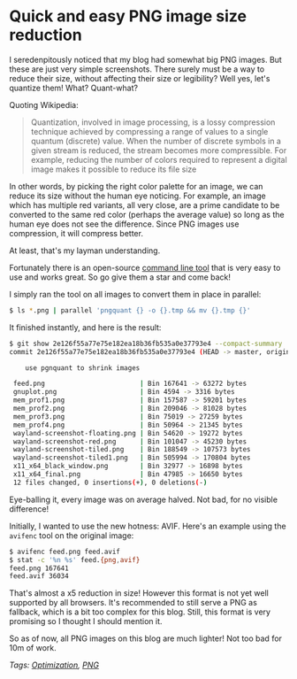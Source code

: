 # Quick and easy PNG image size reduction

I seredenpitously noticed that my blog had somewhat big PNG images. But these are just very simple screenshots. There surely must be a way to reduce their size, without affecting their size or legibility?
Well yes, let's quantize them!
What? Quant-what?

Quoting Wikipedia:

> Quantization, involved in image processing, is a lossy compression technique achieved by compressing a range of values to a single quantum (discrete) value. When the number of discrete symbols in a given stream is reduced, the stream becomes more compressible. For example, reducing the number of colors required to represent a digital image makes it possible to reduce its file size

In other words, by picking the right color palette for an image, we can reduce its size without the human eye noticing. For example, an image which has multiple red variants, all very close, are a prime candidate to be converted to the same red color (perhaps the average value) so long as the human eye does not see the difference. Since PNG images use compression, it will compress better.

At least, that's my layman understanding.

Fortunately there is an open-source [command line tool](https://github.com/kornelski/pngquant) that is very easy to use and works great. So go give them a star and come back!

I simply ran the tool on all images to convert them in place in parallel:

```sh
$ ls *.png | parallel 'pngquant {} -o {}.tmp && mv {}.tmp {}'
```

It finished instantly, and here is the result:

```sh
$ git show 2e126f55a77e75e182ea18b36fb535a0e37793e4 --compact-summary
commit 2e126f55a77e75e182ea18b36fb535a0e37793e4 (HEAD -> master, origin/master, origin/HEAD)

    use pgnquant to shrink images

 feed.png                        | Bin 167641 -> 63272 bytes
 gnuplot.png                     | Bin 4594 -> 3316 bytes
 mem_prof1.png                   | Bin 157587 -> 59201 bytes
 mem_prof2.png                   | Bin 209046 -> 81028 bytes
 mem_prof3.png                   | Bin 75019 -> 27259 bytes
 mem_prof4.png                   | Bin 50964 -> 21345 bytes
 wayland-screenshot-floating.png | Bin 54620 -> 19272 bytes
 wayland-screenshot-red.png      | Bin 101047 -> 45230 bytes
 wayland-screenshot-tiled.png    | Bin 188549 -> 107573 bytes
 wayland-screenshot-tiled1.png   | Bin 505994 -> 170804 bytes
 x11_x64_black_window.png        | Bin 32977 -> 16898 bytes
 x11_x64_final.png               | Bin 47985 -> 16650 bytes
 12 files changed, 0 insertions(+), 0 deletions(-)
```

Eye-balling it, every image was on average halved. Not bad, for no visible difference!

Initially, I wanted to use the new hotness: AVIF. Here's an example using the `avifenc` tool on the original image:

```sh
$ avifenc feed.png feed.avif
$ stat -c '%n %s' feed.{png,avif}
feed.png 167641
feed.avif 36034
```

That's almost a x5 reduction in size! However this format is not yet well supported by all browsers. It's recommended to still serve a PNG as fallback, which is a bit too complex for this blog. Still, this format is very promising so I thought I should mention it.


So as of now, all PNG images on this blog are much lighter! Not too bad for 10m of work.


*Tags: [Optimization](/blog/articles-per-tag.html#Optimization), [PNG](/blog/articles-per-tag.html#PNG)*
